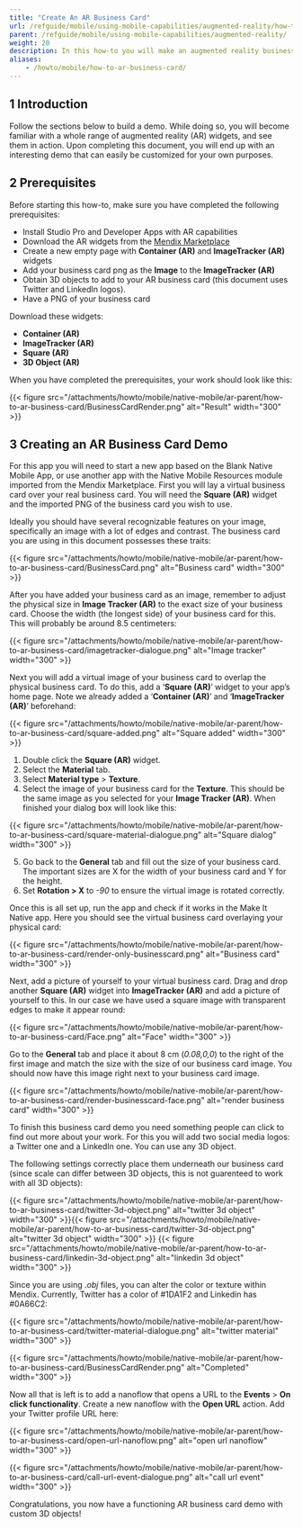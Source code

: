 ```yaml
---
title: "Create An AR Business Card"
url: /refguide/mobile/using-mobile-capabilities/augmented-reality/how-to-ar-business-card/
parent: /refguide/mobile/using-mobile-capabilities/augmented-reality/
weight: 20
description: In this how-to you will make an augmented reality business card app.
aliases:
    - /howto/mobile/how-to-ar-business-card/
---
```


## 1 Introduction

Follow the sections below to build a demo. While doing so, you will become familiar with a whole range of augmented reality (AR) widgets, and see them in action. Upon completing this document, you will end up with an interesting demo that can easily be customized for your own purposes. 

## 2 Prerequisites

Before starting this how-to, make sure you have completed the following prerequisites:

* Install Studio Pro and Developer Apps with AR capabilities
* Download the AR widgets from the [Mendix Marketplace](https://marketplace.mendix.com/link/component/117209)
* Create a new empty page with **Container (AR)** and **ImageTracker (AR)** widgets
* Add your business card png as the **Image** to the **ImageTracker (AR)**
* Obtain 3D objects to add to your AR business card (this document uses Twitter and LinkedIn logos).
* Have a PNG of your business card

Download these widgets:

* **Container (AR)**
* **ImageTracker (AR)**
* **Square (AR)**
* **3D Object (AR)**

When you have completed the prerequisites, your work should look like this:

{{< figure src="/attachments/howto/mobile/native-mobile/ar-parent/how-to-ar-business-card/BusinessCardRender.png" alt="Result"   width="300"  >}}

## 3 Creating an AR Business Card Demo

For this app you will need to start a new app based on the Blank Native Mobile App, or use another app with the Native Mobile Resources module imported from the Mendix Marketplace. First you will lay a virtual business card over your real business card. You will need the **Square (AR)** widget and the imported PNG of the business card you wish to use.

Ideally you should have several recognizable features on your image, specifically an image with a lot of edges and contrast. The business card you are using in this document possesses these traits:

{{< figure src="/attachments/howto/mobile/native-mobile/ar-parent/how-to-ar-business-card/BusinessCard.png" alt="Business card"   width="300"  >}}

After you have added your business card as an image, remember to adjust the physical size in **Image Tracker (AR)** to the exact size of your business card. Choose the width (the longest side) of your business card for this. This will probably be around 8.5 centimeters:

{{< figure src="/attachments/howto/mobile/native-mobile/ar-parent/how-to-ar-business-card/imagetracker-dialogue.png" alt="Image tracker"   width="300"  >}}

Next you will add a virtual image of your business card to overlap the physical business card. To do this, add a
‘**Square (AR)**’ widget to your app’s home page. Note we already added a ‘**Container (AR)**’ and ‘**ImageTracker
(AR)**’ beforehand:

{{< figure src="/attachments/howto/mobile/native-mobile/ar-parent/how-to-ar-business-card/square-added.png" alt="Square added"   width="300"  >}}

1. Double click the **Square (AR)** widget.
1. Select the **Material** tab.
1. Select **Material type** > **Texture**.
1. Select the image of your business card for the **Texture**. This should be the same image as you selected for your
   **Image Tracker (AR)**. When finished your dialog box will look like this:

{{< figure src="/attachments/howto/mobile/native-mobile/ar-parent/how-to-ar-business-card/square-material-dialogue.png" alt="Square dialog"   width="300"  >}}

5. Go back to the **General** tab and fill out the size of your business card. The important sizes are X for the width of
   your business card and Y for the height.
6. Set **Rotation > X** to *-90* to ensure the virtual image is rotated correctly.

Once this is all set up, run the app and check if it works in the Make It Native app. Here you should see the
virtual business card overlaying your physical card:

{{< figure src="/attachments/howto/mobile/native-mobile/ar-parent/how-to-ar-business-card/render-only-businesscard.png" alt="Business card"   width="300"  >}}

Next, add a picture of yourself to your virtual business card. Drag and drop another **Square (AR)** widget into
**ImageTracker (AR)** and add a picture of yourself to this. In our case we have used a square image with transparent
edges to make it appear round: 

{{< figure src="/attachments/howto/mobile/native-mobile/ar-parent/how-to-ar-business-card/Face.png" alt="Face"   width="300"  >}}

Go to the **General** tab and place it about 8 cm (*0.08,0,0*) to the right of the first image and match the size with the
size of our business card image. You should now have this image right next to your business card image.

{{< figure src="/attachments/howto/mobile/native-mobile/ar-parent/how-to-ar-business-card/render-businesscard-face.png" alt="render business card"   width="300"  >}}

To finish this business card demo you need something people can click to find out more about your work. For this you will
add two social media logos: a Twitter one and a LinkedIn one. You can use any 3D object. 

The following settings correctly place them underneath our business card (since scale can differ between 3D objects, this is not guarenteed to work with all 3D objects):

{{< figure src="/attachments/howto/mobile/native-mobile/ar-parent/how-to-ar-business-card/twitter-3d-object.png" alt="twitter 3d object"   width="300"  >}}{{< figure src="/attachments/howto/mobile/native-mobile/ar-parent/how-to-ar-business-card/twitter-3d-object.png" alt="twitter 3d object"   width="300"  >}}
{{< figure src="/attachments/howto/mobile/native-mobile/ar-parent/how-to-ar-business-card/linkedin-3d-object.png" alt="linkedin 3d object" width="300" >}}

Since you are using *.obj* files, you can alter the color or texture within Mendix. Currently, Twitter has a color of #1DA1F2 and Linkedin has #0A66C2:

{{< figure src="/attachments/howto/mobile/native-mobile/ar-parent/how-to-ar-business-card/twitter-material-dialogue.png" alt="twitter material"   width="300"  >}}

{{< figure src="/attachments/howto/mobile/native-mobile/ar-parent/how-to-ar-business-card/BusinessCardRender.png" alt="Completed"   width="300"  >}}

Now all that is left is to add a nanoflow that opens a URL to the **Events** > **On click functionality**. Create a new
nanoflow with the **Open URL** action. Add your Twitter profile URL here:

{{< figure src="/attachments/howto/mobile/native-mobile/ar-parent/how-to-ar-business-card/open-url-nanoflow.png" alt="open url nanoflow"   width="300"  >}}

{{< figure src="/attachments/howto/mobile/native-mobile/ar-parent/how-to-ar-business-card/call-url-event-dialogue.png" alt="call url event"   width="300"  >}}

Congratulations, you now have a functioning AR business card demo with custom 3D objects!
